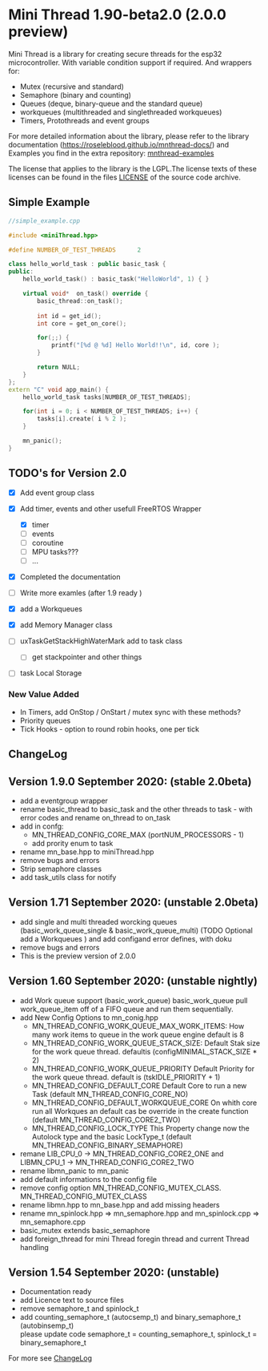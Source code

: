 # Mini Thread 1.90-beta2.0 (2.0.0 preview)
Mini Thread is a library for creating secure threads for the esp32 microcontroller. 
With variable condition support if required. 
And wrappers for:  
   +  Mutex (recursive and standard)
   +  Semaphore (binary and counting)
   +  Queues (deque, binary-queue and the standard queue)
   +  workqueues (multithreaded and singlethreaded workqueues)
   +  Timers, Protothreads and event groups

For more detailed information about the library, please refer to the library documentation (https://roseleblood.github.io/mnthread-docs/) and Examples you find in the extra repository: [mnthread-examples](https://github.com/RoseLeBlood/mnthread-examples)

The license that applies to the library is the LGPL.The license texts of these
licenses can be found in the files [LICENSE](LICENSE.md) of the
source code archive.

## Simple Example
```cpp
//simple_example.cpp

#include <miniThread.hpp>

#define NUMBER_OF_TEST_THREADS      2

class hello_world_task : public basic_task {
public:
    hello_world_task() : basic_task("HelloWorld", 1) { }

    virtual void*  on_task() override { 
        basic_thread::on_task(); 
        
        int id = get_id();
        int core = get_on_core();

        for(;;) {
            printf("[%d @ %d] Hello World!!\n", id, core );
        }

        return NULL; 
    }
};
extern "C" void app_main() {
    hello_world_task tasks[NUMBER_OF_TEST_THREADS];

    for(int i = 0; i < NUMBER_OF_TEST_THREADS; i++) {
        tasks[i].create( i % 2 );
    }

    mn_panic();
}
```

## TODO's for Version 2.0
- [X] Add event group class 
- [X] Add timer, events and other usefull FreeRTOS Wrapper
  - [X] timer
  - [ ] events
  - [ ] coroutine
  - [ ] MPU tasks???
  - [ ] ...
- [X] Completed the documentation
- [ ] Write more examles (after 1.9 ready ) 
- [X] add a Workqueues 
- [X] add Memory Manager class
- [ ] uxTaskGetStackHighWaterMark add to task class
  - [ ]  get stackpointer and other things
- [ ] task Local Storage
  

### New Value Added
+ In Timers, add OnStop / OnStart / mutex sync with these methods?
+ Priority queues
+ Tick Hooks - option to round robin hooks, one per tick


## ChangeLog

## Version 1.9.0 September 2020: (stable 2.0beta)
* add a eventgroup wrapper
* rename basic_thread to basic_task and the other threads to task - with error codes and 
  rename on_thread to on_task
* add in confg:
    * MN_THREAD_CONFIG_CORE_MAX   (portNUM_PROCESSORS - 1)
    * add prority enum to task
* rename mn_base.hpp to miniThread.hpp
* remove bugs and errors
* Strip semaphore classes 
* add task_utils class for notify

## Version 1.71 September 2020: (unstable 2.0beta)
* add single and multi threaded worcking queues (basic_work_queue_single & basic_work_queue_multi) 
    (TODO Optional add a Workqueues ) and add configand error defines, with doku
* remove bugs and errors
* This is the preview version of 2.0.0
  
## Version 1.60 September 2020: (unstable nightly)
* add Work queue support (basic_work_queue) basic_work_queue pull work_queue_item off of a FIFO queue and 
  run them sequentially.  
* add New Config Options to mn_conig.hpp
    * MN_THREAD_CONFIG_WORK_QUEUE_MAX_WORK_ITEMS: How many work items to queue in the work queue engine default is 8
    * MN_THREAD_CONFIG_WORK_QUEUE_STACK_SIZE: Default Stak size for the work queue thread. defaultis (configMINIMAL_STACK_SIZE * 2)
    * MN_THREAD_CONFIG_WORK_QUEUE_PRIORITY Default Priority for the work queue thread. default is (tskIDLE_PRIORITY + 1)
    * MN_THREAD_CONFIG_DEFAULT_CORE Default Core to run a new Task (default MN_THREAD_CONFIG_CORE_NO)
    * MN_THREAD_CONFIG_DEFAULT_WORKQUEUE_CORE On whith core run all Workques an default  cas be override in the create function (default MN_THREAD_CONFIG_CORE2_TWO)
    * MN_THREAD_CONFIG_LOCK_TYPE This Property change now the Autolock type and the basic LockType_t (default MN_THREAD_CONFIG_BINARY_SEMAPHORE)
* remane LIB_CPU_0 -> MN_THREAD_CONFIG_CORE2_ONE and LIBMN_CPU_1 -> MN_THREAD_CONFIG_CORE2_TWO
* rename libmn_panic to mn_panic
* add default informations to the config file 
* remove config option MN_THREAD_CONFIG_MUTEX_CLASS. MN_THREAD_CONFIG_MUTEX_CLASS 
* rename libmn.hpp to mn_base.hpp and add missing headers 
* rename mn_spinlock.hpp => mn_semaphore.hpp and mn_spinlock.cpp => mn_semaphore.cpp
* basic_mutex extends basic_semaphore
* add foreign_thread for mini Thread foregin thread and current Thread handling

## Version 1.54 September 2020: (unstable)
* Documentation ready
* add Licence text to source files
* remove semaphore_t and spinlock_t
* add counting_semaphore_t (autocsemp_t) and binary_semaphore_t (autobinsemp_t)  
please update code semaphore_t = counting_semaphore_t, spinlock_t = binary_semaphore_t
                          

For more see [ChangeLog](ChangeLog.md)

